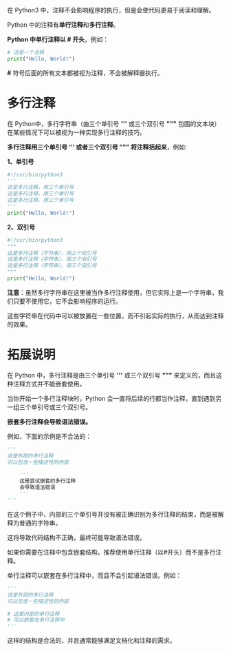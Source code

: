 在 Python3 中，注释不会影响程序的执行，但是会使代码更易于阅读和理解。

Python 中的注释有**单行注释**和**多行注释**。

**Python 中单行注释以 # 开头**，例如：

```Python
# 这是一个注释
print("Hello, World!")
```

**#** 符号后面的所有文本都被视为注释，不会被解释器执行。

# 多行注释

在 Python中，多行字符串（由三个单引号 **'''** 或三个双引号 **"""** 包围的文本块）在某些情况下可以被视为一种实现多行注释的技巧。

**多行注释用三个单引号 ‘’‘ 或者三个双引号 """ 将注释括起来**，例如:

**1、单引号**

```Python
#!/usr/bin/python3 
'''
这是多行注释，用三个单引号
这是多行注释，用三个单引号 
这是多行注释，用三个单引号
'''
print("Hello, World!")
```

**2、双引号**

```Python
#!/usr/bin/python3 
"""
这是多行注释（字符串），用三个双引号
这是多行注释（字符串），用三个双引号 
这是多行注释（字符串），用三个双引号
"""
print("Hello, World!")
```

**注意**：虽然多行字符串在这里被当作多行注释使用，但它实际上是一个字符串，我们只要不使用它，它不会影响程序的运行。

这些字符串在代码中可以被放置在一些位置，而不引起实际的执行，从而达到注释的效果。

# 拓展说明

在 Python 中，多行注释是由三个单引号 **'''** 或三个双引号 **"""** 来定义的，而且这种注释方式并不能嵌套使用。

当你开始一个多行注释块时，Python 会一直将后续的行都当作注释，直到遇到另一组三个单引号或三个双引号。

**嵌套多行注释会导致语法错误。**

例如，下面的示例是不合法的：

```Python
'''
这是外部的多行注释
可以包含一些描述性的内容

    '''
    这是尝试嵌套的多行注释
    会导致语法错误
    '''
'''
```

在这个例子中，内部的三个单引号并没有被正确识别为多行注释的结束，而是被解释为普通的字符串。

这将导致代码结构不正确，最终可能导致语法错误。

如果你需要在注释中包含嵌套结构，推荐使用单行注释（以#开头）而不是多行注释。

单行注释可以嵌套在多行注释中，而且不会引起语法错误。例如：

```Python
'''
这是外部的多行注释
可以包含一些描述性的内容

# 这是内部的单行注释
# 可以嵌套在多行注释中
'''
```

这样的结构是合法的，并且通常能够满足文档化和注释的需求。